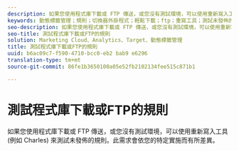 ```yaml
---
description: 如果您使用程式庫下載或 FTP 傳送，或您沒有測試環境，可以使用重新寫入工具 (例如 Charles) 來測試未發佈的規則。此需求會依您的特定實施而有所差異。
keywords: 動態標籤管理；規則；切換器外掛程式；輕鬆下載；ftp；重寫工具；測試未發佈的規則；測試規則；除錯規則；Charles
seo-description: 如果您使用程式庫下載或 FTP 傳送，或您沒有測試環境，可以使用重新寫入工具 (例如 Charles) 來測試未發佈的規則。此需求會依您的特定實施而有所差異。
seo-title: 測試程式庫下載或FTP的規則
solution: Marketing Cloud、Analytics、Target、動態標籤管理
title: 測試程式庫下載或FTP的規則
uuid: b6ac09c7-f590-4710-bcc0-eb2 bab9 e6296
translation-type: tm+mt
source-git-commit: 86fe1b3650100a05e52fb2102134fee515c871b1

---
```



# 測試程式庫下載或FTP的規則

如果您使用程式庫下載或 FTP 傳送，或您沒有測試環境，可以使用重新寫入工具 (例如 Charles) 來測試未發佈的規則。此需求會依您的特定實施而有所差異。

